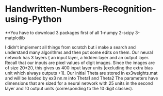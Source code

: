 # Handwritten-Numbers-Recognition-using-Python

**You have to download 3 packages first of all
1-numpy
2-scipy
3-matplotlib

I didn't implement all things from scratch but i make a search and understand many algorithms and then put some edits on them.
Our neural network has 3 layers { an input layer, a hidden layer and an output layer. Recall that our inputs are pixel values of
digit images. Since the images are of size 20*20, this gives us 400 input layer units (excluding the extra bias unit which always outputs +1). 
Our initial Theta are stored in ex3weights.mat and will be loaded by ex3 nn.m into Theta1 and Theta2 The parameters have dimensions
that are sized for a neural network with 25 units in the second layer and 10 output units (corresponding to the 10 digit classes).


